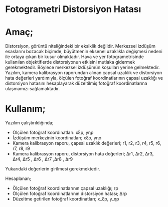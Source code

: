# Fotogrametri Distorsiyon Hatası

**Amaç;**
=========

Distorsiyon, görüntü niteliğindeki bir eksiklik değildir. Merkezsel izdüşüm esaslarını bozacak biçimde, büyütmenin eksenel uzaklıkla değişmesi nedeni ile ortaya çıkan bir kusur olmaktadır. Hava ve yer fotogrametrisinde kullanılan objektiflerde distorsiyonun etkisini mutlaka gidermek gerekmektedir. Böylece merkezsel izdüşümün koşulları yerine gelmektedir. Yazılım, kamera kalibrasyon raporundan alınan çapsal uzaklık ve distorsiyon hata değerleri yardımıyla,  ölçülen fotoğraf koordinatlarının çapsal uzaklığı ve distorsiyon hatasını hesaplayarak düzeltilmiş fotoğraf koordinatlarına ulaşmamızı sağlamaktadır.

**Kullanım;**
==============

Yazılım çalıştırıldığında;

+ Ölçülen fotoğraf koordinatları: xξp, yηp
+ İzdüşüm merkezinin koordinatları; xξo, yηo
+ Kamera kalibrasyon raporu, çapsal uzaklık değerleri; r1, r2, r3, r4, r5, r6, r7, r8, r9
+ Kamera kalibrasyon raporu, distorsiyon hata değerleri; Δr1,  Δr2, Δr3,  Δr4, Δr5 , Δr6 , Δr7 ,Δr8 , Δr9

Yukarıdaki değerlerin girilmesi gerekmektedir.

Hesaplanan;

+ Ölçülen fotoğraf koordinatlarının çapsal uzaklığı; rp
+ Ölçülen fotoğraf koordinatlarının distorsiyon hatası; Δrp
+ Düzeltme getirilen fotoğraf koordinatları; x_ξp, y_ηp
